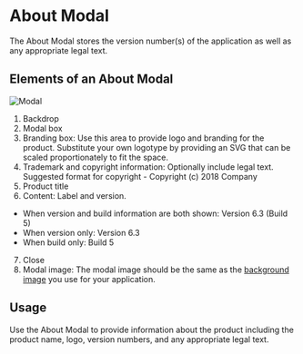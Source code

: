 # About Modal
The About Modal stores the version number(s) of the application as well as any appropriate legal text.

## Elements of an About Modal
![Modal](./img/about-modal.png)
1. Backdrop
2. Modal box
3. Branding box: Use this area to provide logo and branding for the product. Substitute your own logotype by providing an SVG that can be scaled proportionately to fit the space.
4. Trademark and copyright information: Optionally include legal text. Suggested format for copyright -  Copyright (c) 2018 Company
5. Product title
6. Content: Label and version.
  * When version and build information are both shown: Version 6.3 (Build 5)
  * When version only: Version 6.3
  * When build only: Build 5
7. Close
8. Modal image: The modal image should be the same as the [background image](#) you use for your application.

## Usage
Use the About Modal to provide information about the product including the product name, logo, version numbers, and any appropriate legal text.
